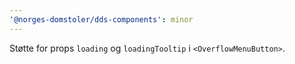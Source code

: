```yaml
---
'@norges-domstoler/dds-components': minor
---
```


Støtte for props `loading` og `loadingTooltip` i `<OverflowMenuButton>`.
